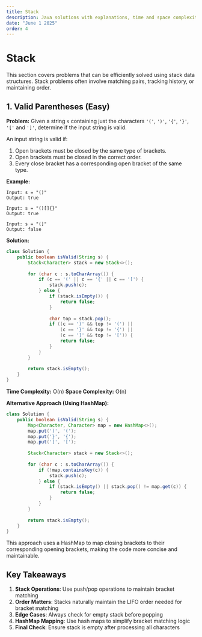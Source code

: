 ```yaml
---
title: Stack
description: Java solutions with explanations, time and space complexity for Stack problems from Blind 75.
date: "June 1 2025"
order: 4
---
```


# Stack

This section covers problems that can be efficiently solved using stack data structures. Stack problems often involve matching pairs, tracking history, or maintaining order.

## 1. Valid Parentheses (Easy)

**Problem:** Given a string `s` containing just the characters `'('`, `')'`, `'{'`, `'}'`, `'['` and `']'`, determine if the input string is valid.

An input string is valid if:
1. Open brackets must be closed by the same type of brackets.
2. Open brackets must be closed in the correct order.
3. Every close bracket has a corresponding open bracket of the same type.

**Example:**
```
Input: s = "()"
Output: true

Input: s = "()[]{}"
Output: true

Input: s = "(]"
Output: false
```

**Solution:**
```java
class Solution {
    public boolean isValid(String s) {
        Stack<Character> stack = new Stack<>();
        
        for (char c : s.toCharArray()) {
            if (c == '(' || c == '{' || c == '[') {
                stack.push(c);
            } else {
                if (stack.isEmpty()) {
                    return false;
                }
                
                char top = stack.pop();
                if ((c == ')' && top != '(') ||
                    (c == '}' && top != '{') ||
                    (c == ']' && top != '[')) {
                    return false;
                }
            }
        }
        
        return stack.isEmpty();
    }
}
```

**Time Complexity:** O(n)
**Space Complexity:** O(n)

**Alternative Approach (Using HashMap):**
```java
class Solution {
    public boolean isValid(String s) {
        Map<Character, Character> map = new HashMap<>();
        map.put(')', '(');
        map.put('}', '{');
        map.put(']', '[');
        
        Stack<Character> stack = new Stack<>();
        
        for (char c : s.toCharArray()) {
            if (!map.containsKey(c)) {
                stack.push(c);
            } else {
                if (stack.isEmpty() || stack.pop() != map.get(c)) {
                    return false;
                }
            }
        }
        
        return stack.isEmpty();
    }
}
```

This approach uses a HashMap to map closing brackets to their corresponding opening brackets, making the code more concise and maintainable.

## Key Takeaways

1. **Stack Operations**: Use push/pop operations to maintain bracket matching
2. **Order Matters**: Stacks naturally maintain the LIFO order needed for bracket matching
3. **Edge Cases**: Always check for empty stack before popping
4. **HashMap Mapping**: Use hash maps to simplify bracket matching logic
5. **Final Check**: Ensure stack is empty after processing all characters 